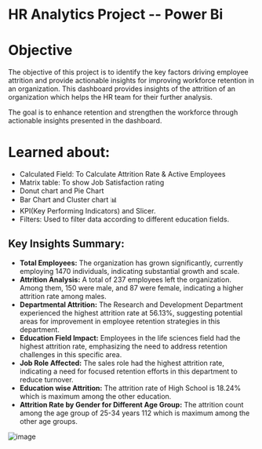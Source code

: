 # HR Analytics Project -- Power Bi

# Objective
The objective of this project is to identify the key factors driving employee attrition and provide actionable insights for improving workforce retention in an organization. 
This dashboard provides insights of the attrition of an organization which helps the HR team for their further analysis.

The goal is to enhance retention and strengthen the workforce through actionable insights presented in the dashboard.

# Learned about:
* Calculated Field: To Calculate Attrition Rate & Active Employees
* Matrix table: To show Job Satisfaction rating
* Donut chart and Pie Chart
* Bar Chart and Cluster chart 📊
* KPI(Key Performing Indicators) and Slicer.
* Filters: Used to filter data according to different education fields.

## Key Insights Summary:
* **Total Employees:** The organization has grown significantly, currently employing 1470 individuals, indicating substantial growth and scale.
* **Attrition Analysis:** A total of 237 employees left the organization. Among them, 150 were male, and 87 were female, indicating a higher attrition rate among males.
* **Departmental Attrition:** The Research and Development Department experienced the highest attrition rate at 56.13%, suggesting potential areas for improvement in employee retention strategies in this department.
* **Education Field Impact:** Employees in the life sciences field had the highest attrition rate, emphasizing the need to address retention challenges in this specific area.
* **Job Role Affected:** The sales role had the highest attrition rate, indicating a need for focused retention efforts in this department to reduce turnover.
* **Education wise Attrition:** The attrition rate of High School is 18.24% which is maximum among the other education.
* **Attrition Rate by Gender for Different Age Group:** The attrition count among the age group of 25-34 years 112 which is maximum among the other age groups.


![image](https://github.com/Kritika605/PowerBI_HR_Dashboard/assets/78584354/63810f4b-3e2a-425c-8e81-c28eef340bc1)


